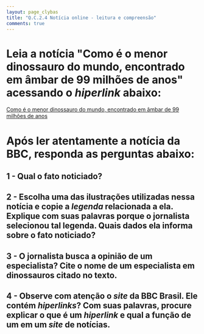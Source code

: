 ```yaml
---
layout: page_clybas
title: "Q.C.2.4 Notícia online - leitura e compreensão"
comments: true
---
```


# Leia a notícia "Como é o menor dinossauro do mundo, encontrado em âmbar de 99 milhões de anos" acessando o *hiperlink* abaixo:

[Como é o menor dinossauro do mundo, encontrado em âmbar de 99 milhões de anos](https://forms.gle/uPfdRSNDj2Qaznio7)

# Após ler atentamente a notícia da BBC, responda as perguntas abaixo:


## 1 - Qual o fato noticiado?

## 2 - Escolha uma das ilustrações utilizadas nessa notícia e copie a *legenda* relacionada a ela. Explique com suas palavras porque o jornalista selecionou tal legenda. Quais dados ela informa sobre o fato noticiado?

## 3 - O jornalista busca a opinião de um especialista? Cite o nome de um especialista em dinossauros citado no texto.

## 4 - Observe com atenção o *site* da BBC Brasil. Ele contém *hiperlinks*? Com suas palavras, procure explicar o que é um *hiperlink* e qual a função de um em um *site* de notícias.
